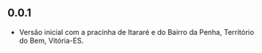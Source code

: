 ## 0.0.1
* Versão inicial com a pracinha de Itararé e do Bairro da Penha, Território do Bem, Vitória-ES.
